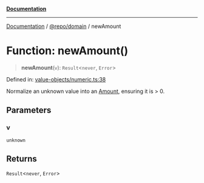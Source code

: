 [**Documentation**](../../../README.md)

***

[Documentation](../../../README.md) / [@repo/domain](../README.md) / newAmount

# Function: newAmount()

> **newAmount**(`v`): `Result`\<`never`, `Error`\>

Defined in: [value-objects/numeric.ts:38](https://github.com/o3osatoshi/experiment/blob/54ab00df974a3e9f8283fbcd8c611ed1e0274132/packages/domain/src/value-objects/numeric.ts#L38)

Normalize an unknown value into an [Amount](../type-aliases/Amount.md), ensuring it is > 0.

## Parameters

### v

`unknown`

## Returns

`Result`\<`never`, `Error`\>

